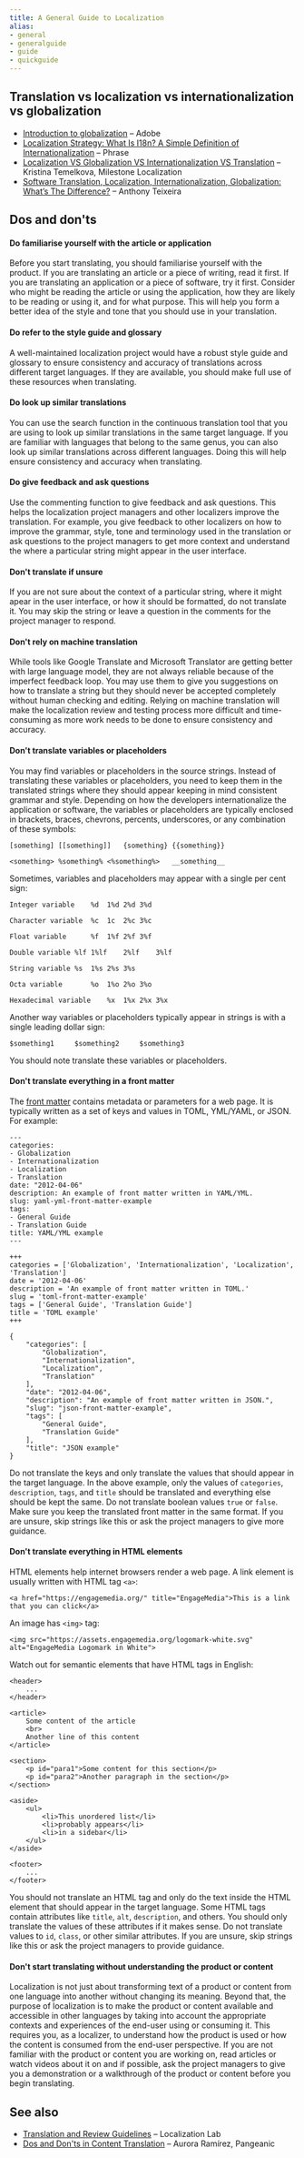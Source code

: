 ```yaml
---
title: A General Guide to Localization
alias:
- general
- generalguide
- guide
- quickguide
---
```


## Translation vs localization vs internationalization vs globalization

- [Introduction to globalization](https://helpx.adobe.com/coldfusion/developing-applications/developing-cfml-applications/developing-globalized-applications/introduction-to-globalization.html) – Adobe
- [Localization Strategy: What Is I18n? A Simple Definition of Internationalization](https://phrase.com/blog/posts/i18n-a-simple-definition/) – Phrase
- [Localization VS Globalization VS Internationalization VS Translation](https://www.milestoneloc.com/localization-vs-globalization-vs-internationalization-vs-translation/) – Kristina Temelkova, Milestone Localization
- [Software Translation, Localization, Internationalization, Globalization: What’s The Difference?](https://www.at-it-translator.com/software-translation-localization-internationalization-globalization-whats-the-difference/) – Anthony Teixeira

## Dos and don'ts

#### Do familiarise yourself with the article or application

Before you start translating, you should familiarise yourself with the product. If you are translating an article or a piece of writing, read it first. If you are translating an application or a piece of software, try it first. Consider who might be reading the article or using the application, how they are likely to be reading or using it, and for what purpose. This will help you form a better idea of the style and tone that you should use in your translation.

#### Do refer to the style guide and glossary

A well-maintained localization project would have a robust style guide and glossary to ensure consistency and accuracy of translations across different target languages. If they are available, you should make full use of these resources when translating.

#### Do look up similar translations

You can use the search function in the continuous translation tool that you are using to look up similar translations in the same target language. If you are familiar with languages that belong to the same genus, you can also look up similar translations across different languages. Doing this will help ensure consistency and accuracy when translating.

#### Do give feedback and ask questions

Use the commenting function to give feedback and ask questions. This helps the localization project managers and other localizers improve the translation. For example, you give feedback to other localizers on how to improve the grammar, style, tone and terminology used in the translation or ask questions to the project managers to get more context and understand the where a particular string might appear in the user interface. 

#### Don't translate if unsure

If you are not sure about the context of a particular string, where it might apear in the user interface, or how it should be formatted, do not translate it. You may skip the string or leave a question in the comments for the project manager to respond.

#### Don't rely on machine translation

While tools like Google Translate and Microsoft Translator are getting better with large language model, they are not always reliable because of the imperfect feedback loop. You may use them to give you suggestions on how to translate a string but they should never be accepted completely without human checking and editing. Relying on machine translation will make the localization review and testing process more difficult and time-consuming as more work needs to be done to ensure consistency and accuracy. 

#### Don't translate variables or placeholders

You may find variables or placeholders in the source strings. Instead of translating these variables or placeholders, you need to keep them in the translated strings where they should appear keeping in mind consistent grammar and style. Depending on how the developers internationalize the application or software, the variables or placeholders are typically enclosed in brackets, braces, chevrons, percents, underscores, or any combination of these symbols:

    [something]	[[something]]	{something}	{{something}}

    <something>	%something%	<%something%>	__something__

Sometimes, variables and placeholders may appear with a single per cent sign:

	Integer variable	%d	1%d	2%d	3%d

	Character variable	%c	1c	2%c	3%c

	Float variable		%f	1%f	2%f	3%f

	Double variable	%lf	1%lf	2%lf	3%lf

	String variable	%s	1%s	2%s	3%s

	Octa variable		%o	1%o	2%o	3%o

	Hexadecimal variable	%x	1%x	2%x	3%x

Another way variables or placeholders typically appear in strings is with a single leading dollar sign:

	$something1     $something2     $something3

You should note translate these variables or placeholders.

#### Don't translate everything in a front matter

The [front matter](https://www.npmjs.com/package/front-matter) contains metadata or parameters for a web page. It is typically written as a set of keys and values in TOML, YML/YAML, or JSON. For example:

	---
	categories:
	- Globalization
	- Internationalization
	- Localization
	- Translation
	date: "2012-04-06"
	description: An example of front matter written in YAML/YML.
	slug: yaml-yml-front-matter-example
	tags:
	- General Guide
	- Translation Guide
	title: YAML/YML example
	---

	+++
	categories = ['Globalization', 'Internationalization', 'Localization', 'Translation']
	date = '2012-04-06'
	description = 'An example of front matter written in TOML.'
	slug = 'toml-front-matter-example'
	tags = ['General Guide', 'Translation Guide']
	title = 'TOML example'
	+++

	{
		"categories": [
			"Globalization",
			"Internationalization",
			"Localization",
			"Translation"
		],
		"date": "2012-04-06",
		"description": "An example of front matter written in JSON.",
		"slug": "json-front-matter-example",
		"tags": [
			"General Guide",
			"Translation Guide"
		],
		"title": "JSON example"
	}

Do not translate the keys and only translate the values that should appear in the target language. In the above example, only the values of `categories`, `description`, `tags`, and `title` should be translated and everything else should be kept the same. Do not translate boolean values `true` or `false`. Make sure you keep the translated front matter in the same format. If you are unsure, skip strings like this or ask the project managers to give more guidance.

#### Don't translate everything in HTML elements

HTML elements help internet browsers render a web page. A link element is usually written with HTML tag `<a>`:

	<a href="https://engagemedia.org/" title="EngageMedia">This is a link that you can click</a>

An image has `<img>` tag:

	<img src="https://assets.engagemedia.org/logomark-white.svg" alt="EngageMedia Logomark in White">

Watch out for semantic elements that have HTML tags in English:

	<header>
		...
	</header>

	<article>
		Some content of the article
		<br>
		Another line of this content
	</article>

	<section>
		<p id="para1">Some content for this section</p>
		<p id="para2">Another paragraph in the section</p>
	</section>

	<aside>
		<ul>
			<li>This unordered list</li>
			<li>probably appears</li>
			<li>in a sidebar</li>
		</ul>
	</aside>

	<footer>
		...
	</footer>

You should not translate an HTML tag and only do the text inside the HTML element that should appear in the target language. Some HTML tags contain attributes like `title`, `alt`, `description`, and others. You should only translate the values of these attributes if it makes sense. Do not translate values to `id`, `class`, or other similar attributes. If you are unsure, skip strings like this or ask the project managers to provide guidance.

#### Don't start translating without understanding the product or content

Localization is not just about transforming text of a product or content from one language into another without changing its meaning. Beyond that, the purpose of localization is to make the product or content available and accessible in other languages by taking into account the appropriate contexts and experiences of the end-user using or consuming it. This requires you, as a localizer, to understand how the product is used or how the content is consumed from the end-user perspective. If you are not familiar with the product or content you are working on, read articles or watch videos about it on and if possible, ask the project managers to give you a demonstration or a walkthrough of the product or content before you begin translating.

## See also

- [Translation and Review Guidelines](https://wiki.localizationlab.org/index.php/Translation_and_Review_Guidelines) – Localization Lab
- [Dos and Don'ts in Content Translation](https://blog.pangeanic.com/dos-and-donts-in-content-translation) – Aurora Ramírez, Pangeanic
